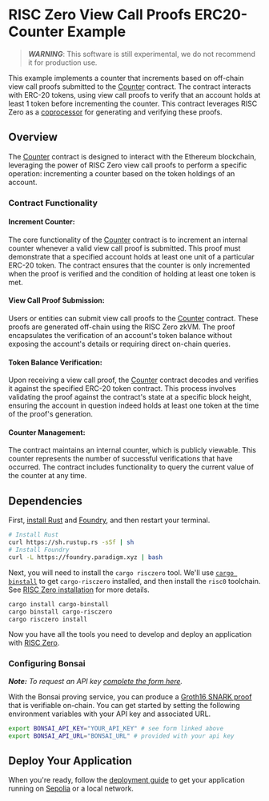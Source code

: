 # RISC Zero View Call Proofs ERC20-Counter Example

> ***WARNING***: This software is still experimental, we do not recommend it for production use.

This example implements a counter that increments based on off-chain view call proofs submitted to the [Counter] contract.
The contract interacts with ERC-20 tokens, using view call proofs to verify that an account holds at least 1 token before incrementing the counter. This contract leverages RISC Zero as a [coprocessor] for generating and verifying these proofs.

## Overview

The [Counter] contract is designed to interact with the Ethereum blockchain, leveraging the power of RISC Zero view call proofs to perform a specific operation: incrementing a counter based on the token holdings of an account.

### Contract Functionality

#### Increment Counter: 
The core functionality of the [Counter] contract is to increment an internal counter whenever a valid view call proof is submitted. This proof must demonstrate that a specified account holds at least one unit of a particular ERC-20 token. The contract ensures that the counter is only incremented when the proof is verified and the condition of holding at least one token is met.

#### View Call Proof Submission: 
Users or entities can submit view call proofs to the [Counter] contract. These proofs are generated off-chain using the RISC Zero zkVM. The proof encapsulates the verification of an account's token balance without exposing the account's details or requiring direct on-chain queries.

#### Token Balance Verification: 
Upon receiving a view call proof, the [Counter] contract decodes and verifies it against the specified ERC-20 token contract. This process involves validating the proof against the contract's state at a specific block height, ensuring the account in question indeed holds at least one token at the time of the proof's generation.

#### Counter Management: 
The contract maintains an internal counter, which is publicly viewable. This counter represents the number of successful verifications that have occurred. The contract includes functionality to query the current value of the counter at any time.

## Dependencies

First, [install Rust] and [Foundry], and then restart your terminal.

```sh
# Install Rust
curl https://sh.rustup.rs -sSf | sh
# Install Foundry
curl -L https://foundry.paradigm.xyz | bash
```

Next, you will need to install the `cargo risczero` tool.
We'll use [`cargo binstall`][cargo-binstall] to get `cargo-risczero` installed, and then install the `risc0` toolchain.
See [RISC Zero installation] for more details.

```sh
cargo install cargo-binstall
cargo binstall cargo-risczero
cargo risczero install
```

Now you have all the tools you need to develop and deploy an application with [RISC Zero].

### Configuring Bonsai

***Note:*** *To request an API key [complete the form here](https://bonsai.xyz/apply).*

With the Bonsai proving service, you can produce a [Groth16 SNARK proof] that is verifiable on-chain.
You can get started by setting the following environment variables with your API key and associated URL.

```bash
export BONSAI_API_KEY="YOUR_API_KEY" # see form linked above
export BONSAI_API_URL="BONSAI_URL" # provided with your api key
```

## Deploy Your Application

When you're ready, follow the [deployment guide] to get your application running on [Sepolia] or a local network.

[Bonsai]: https://dev.bonsai.xyz/
[Foundry]: https://getfoundry.sh/
[Get Docker]: https://docs.docker.com/get-docker/
[Groth16 SNARK proof]: https://www.risczero.com/news/on-chain-verification
[RISC Zero Verifier]: https://github.com/risc0/risc0/blob/release-0.21/bonsai/ethereum/contracts/IRiscZeroVerifier.sol
[RISC Zero installation]: https://dev.risczero.com/api/zkvm/install
[RISC Zero zkVM]: https://dev.risczero.com/zkvm
[RISC Zero]: https://www.risczero.com/
[Sepolia]: https://www.alchemy.com/overviews/sepolia-testnet
[app contract]: ./contracts/
[cargo-binstall]: https://github.com/cargo-bins/cargo-binstall#cargo-binaryinstall
[coprocessor]: https://www.risczero.com/news/a-guide-to-zk-coprocessors-for-scalability
[deployment guide]: ./deployment-guide.md
[developer FAQ]: https://dev.risczero.com/faq#zkvm-application-design
[image-id]: https://dev.risczero.com/terminology#image-id
[install Rust]: https://doc.rust-lang.org/cargo/getting-started/installation.html
[journal]: https://dev.risczero.com/terminology#journal
[publisher]: ./apps/README.md
[zkVM program]: ./methods/guest/
[Counter]: ./contracts/Counter.sol